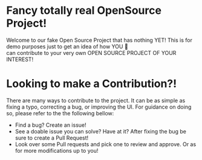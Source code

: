 # Fancy totally real OpenSource Project!

Welcome to our fake Open Source Project that has nothing YET! This is for demo purposes just to get an idea of how YOU 🫵     
can contribute to your very own OPEN SOURCE PROJECT OF YOUR INTEREST!


# Looking to make a Contribution?!

There are many ways to contribute to the project. It can be as simple as fixing
a typo, correcting a bug, or improving the UI. For guidance on doing so,
please refer to the the following bellow: 

  - Find a bug? Create an issue!
  - See a doable issue you can solve? Have at it? After fixing the bug be sure to create a Pull Request!
  - Look over some Pull requests and pick one to review and approve. Or as for more modifications up to you!
